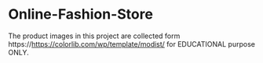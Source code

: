 # Online-Fashion-Store

The product images in this project are collected form https://https://colorlib.com/wp/template/modist/
for EDUCATIONAL purpose ONLY.